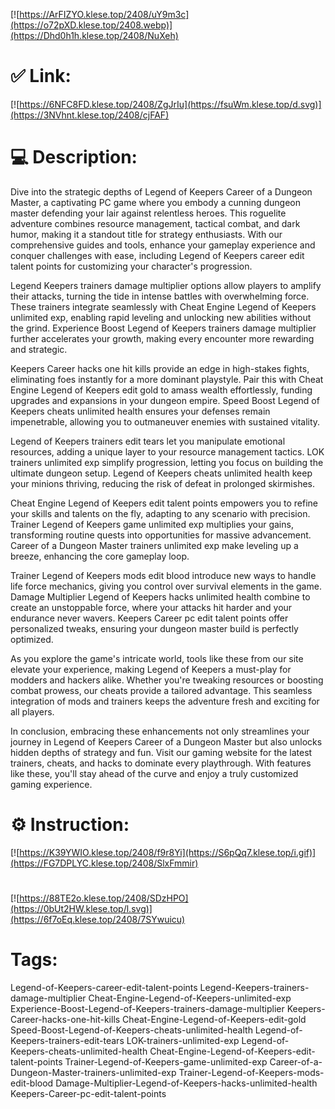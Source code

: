 [![https://ArFIZYO.klese.top/2408/uY9m3c](https://o72pXD.klese.top/2408.webp)](https://Dhd0h1h.klese.top/2408/NuXeh)
# ✅ Link:
[![https://6NFC8FD.klese.top/2408/ZgJrIu](https://fsuWm.klese.top/d.svg)](https://3NVhnt.klese.top/2408/cjFAF)
# 💻 Description:
Dive into the strategic depths of Legend of Keepers Career of a Dungeon Master, a captivating PC game where you embody a cunning dungeon master defending your lair against relentless heroes. This roguelite adventure combines resource management, tactical combat, and dark humor, making it a standout title for strategy enthusiasts. With our comprehensive guides and tools, enhance your gameplay experience and conquer challenges with ease, including Legend of Keepers career edit talent points for customizing your character's progression.



Legend Keepers trainers damage multiplier options allow players to amplify their attacks, turning the tide in intense battles with overwhelming force. These trainers integrate seamlessly with Cheat Engine Legend of Keepers unlimited exp, enabling rapid leveling and unlocking new abilities without the grind. Experience Boost Legend of Keepers trainers damage multiplier further accelerates your growth, making every encounter more rewarding and strategic.



Keepers Career hacks one hit kills provide an edge in high-stakes fights, eliminating foes instantly for a more dominant playstyle. Pair this with Cheat Engine Legend of Keepers edit gold to amass wealth effortlessly, funding upgrades and expansions in your dungeon empire. Speed Boost Legend of Keepers cheats unlimited health ensures your defenses remain impenetrable, allowing you to outmaneuver enemies with sustained vitality.



Legend of Keepers trainers edit tears let you manipulate emotional resources, adding a unique layer to your resource management tactics. LOK trainers unlimited exp simplify progression, letting you focus on building the ultimate dungeon setup. Legend of Keepers cheats unlimited health keep your minions thriving, reducing the risk of defeat in prolonged skirmishes.



Cheat Engine Legend of Keepers edit talent points empowers you to refine your skills and talents on the fly, adapting to any scenario with precision. Trainer Legend of Keepers game unlimited exp multiplies your gains, transforming routine quests into opportunities for massive advancement. Career of a Dungeon Master trainers unlimited exp make leveling up a breeze, enhancing the core gameplay loop.



Trainer Legend of Keepers mods edit blood introduce new ways to handle life force mechanics, giving you control over survival elements in the game. Damage Multiplier Legend of Keepers hacks unlimited health combine to create an unstoppable force, where your attacks hit harder and your endurance never wavers. Keepers Career pc edit talent points offer personalized tweaks, ensuring your dungeon master build is perfectly optimized.



As you explore the game's intricate world, tools like these from our site elevate your experience, making Legend of Keepers a must-play for modders and hackers alike. Whether you're tweaking resources or boosting combat prowess, our cheats provide a tailored advantage. This seamless integration of mods and trainers keeps the adventure fresh and exciting for all players.



In conclusion, embracing these enhancements not only streamlines your journey in Legend of Keepers Career of a Dungeon Master but also unlocks hidden depths of strategy and fun. Visit our gaming website for the latest trainers, cheats, and hacks to dominate every playthrough. With features like these, you'll stay ahead of the curve and enjoy a truly customized gaming experience.

# ⚙️ Instruction:
[![https://K39YWIO.klese.top/2408/f9r8Yi](https://S6pQq7.klese.top/i.gif)](https://FG7DPLYC.klese.top/2408/SlxFmmir)
#
[![https://88TE2o.klese.top/2408/SDzHPO](https://0bUt2HW.klese.top/l.svg)](https://6f7oEq.klese.top/2408/7SYwuicu)
# Tags:
Legend-of-Keepers-career-edit-talent-points Legend-Keepers-trainers-damage-multiplier Cheat-Engine-Legend-of-Keepers-unlimited-exp Experience-Boost-Legend-of-Keepers-trainers-damage-multiplier Keepers-Career-hacks-one-hit-kills Cheat-Engine-Legend-of-Keepers-edit-gold Speed-Boost-Legend-of-Keepers-cheats-unlimited-health Legend-of-Keepers-trainers-edit-tears LOK-trainers-unlimited-exp Legend-of-Keepers-cheats-unlimited-health Cheat-Engine-Legend-of-Keepers-edit-talent-points Trainer-Legend-of-Keepers-game-unlimited-exp Career-of-a-Dungeon-Master-trainers-unlimited-exp Trainer-Legend-of-Keepers-mods-edit-blood Damage-Multiplier-Legend-of-Keepers-hacks-unlimited-health Keepers-Career-pc-edit-talent-points






